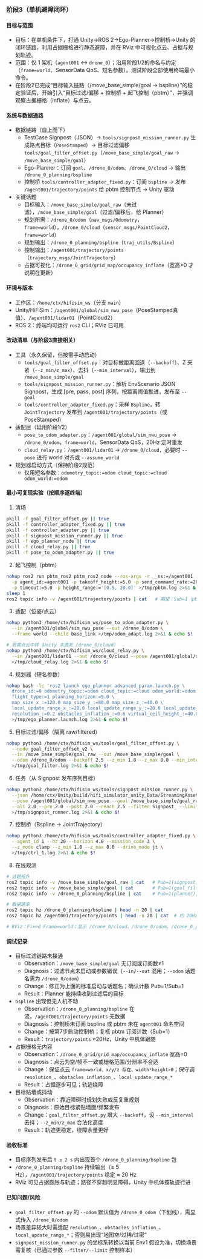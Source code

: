 
### 阶段3（单机避障闭环）

#### 目标与范围
- 目标：在单机条件下，打通 Unity→ROS 2→Ego-Planner→控制桥→Unity 的闭环链路，利用占据栅格进行静态避障，并在 RViz 中可视化点云、占据与规划轨迹。
- 范围：仅 1 架机（`agent001` ↔ `drone_0`）；沿用阶段1/2的命名与约定（`frame=world`、SensorData QoS、短名参数）。测试阶段全部使用终端最小命令。
- 在阶段2已完成“目标输入链路（/move_base_simple/goal → bspline）”的稳定验证后，开始引入“目标过滤/偏移 + 控制桥 + 起飞控制（pbtm）”，并强调观察占据栅格（inflate）与点云。

#### 系统与数据通路
- 数据链路（自上而下）
  - TestCase Signpost（JSON）→ `tools/signpost_mission_runner.py` 生成路点目标（`PoseStamped`）→ 目标过滤偏移 `tools/goal_filter_offset.py`（`/move_base_simple/goal_raw` → `/move_base_simple/goal`）
  - Ego-Planner：订阅 `goal`、`/drone_0/odom`、`/drone_0/cloud` → 输出 `/drone_0_planning/bspline`
  - 控制桥 `tools/controller_adapter_fixed.py`：订阅 `bspline` → 发布 `/agent001/trajectory/points` 给 pbtm 控制节点 → Unity 驱动
- 关键话题
  - 目标输入：`/move_base_simple/goal_raw`（未过滤），`/move_base_simple/goal`（过滤/偏移后，给 Planner）
  - 规划所需：`/drone_0/odom`（`nav_msgs/Odometry`，`frame=world`），`/drone_0/cloud`（`sensor_msgs/PointCloud2`，`frame=world`）
  - 规划输出：`/drone_0_planning/bspline`（`traj_utils/Bspline`）
  - 控制输出：`/agent001/trajectory/points`（`trajectory_msgs/JointTrajectory`）
  - 占据可视化：`/drone_0_grid/grid_map/occupancy_inflate`（宽高>0 才说明在更新）

#### 环境与版本
- 工作区：`/home/ctx/hifisim_ws`（分支 `main`）
- Unity/HiFiSim：`/agent001/global/sim_nwu_pose`（PoseStamped真值）、`/agent001/lidar01`（PointCloud2）
- ROS 2：终端均可运行 `ros2` CLI；RViz 已可用

#### 改动清单（与阶段3直接相关）
- 工具（永久保留，但按需手动启动）
  - `tools/goal_filter_offset.py`：对目标做距离回退（`--backoff`）、Z 夹紧（`--z_min/z_max`）、去抖（`--min_interval`），输出到 `/move_base_simple/goal`
  - `tools/signpost_mission_runner.py`：解析 EnvScenario JSON Signpost，生成 [pre, pass, post] 序列，按距离阈值推进，发布至 `--goal`
  - `tools/controller_adapter_fixed.py`：采样 `Bspline`，转 `JointTrajectory` 发布到 `/agent001/trajectory/points`（或 PoseStamped）
- 适配层（延用阶段1/2）
  - `pose_to_odom_adapter.py`：`/agent001/global/sim_nwu_pose` → `/drone_0/odom`，`frame=world`，SensorData QoS，20Hz 定时重发
  - `cloud_relay.py`：`/agent001/lidar01` → `/drone_0/cloud`，必要时 `--pose` 进行 world 对齐或 `--assume_world`
- 规划器启动方式（保持阶段2规范）
  - 仅用短名参数：`odometry_topic:=odom cloud_topic:=cloud odom_world:=odom`

#### 最小可复现实验（按顺序逐终端）
1) 清场
```bash
pkill -f goal_filter_offset.py || true
pkill -f controller_adapter_fixed.py || true
pkill -f controller_adapter.py || true
pkill -f signpost_mission_runner.py || true
pkill -f ego_planner_node || true
pkill -f cloud_relay.py || true
pkill -f pose_to_odom_adapter.py || true
```

2) 起飞控制（pbtm）
```bash
nohup ros2 run pbtm_ros2 pbtm_ros2_node --ros-args -r __ns:=/agent001 -r __node:=pbtm_node \
  -p agent_id:=agent001 -p takeoff_height:=5.0 -p send_command_rate:=20.0 \
  -p timeout:=5.0 -p height_range:='[0.5, 20.0]' >/tmp/pbtm.log 2>&1 & echo $!
sleep 1
ros2 topic info -v /agent001/trajectory/points | cat   # 期望：Sub=1（pbtm_node）
```

3) 适配（位姿/点云）
```bash
nohup python3 /home/ctx/hifisim_ws/pose_to_odom_adapter.py \
  --in /agent001/global/sim_nwu_pose --out /drone_0/odom \
  --frame world --child base_link >/tmp/odom_adapt.log 2>&1 & echo $!

# 若需点云中转（Unity 未直发 /drone_0/cloud）
nohup python3 /home/ctx/hifisim_ws/cloud_relay.py \
  --in /agent001/lidar01 --out /drone_0/cloud --pose /agent001/global/sim_nwu_pose \
  >/tmp/cloud_relay.log 2>&1 & echo $!
```

4) 规划器（短名参数）
```bash
nohup bash -lc 'ros2 launch ego_planner advanced_param.launch.py \
  drone_id:=0 odometry_topic:=odom cloud_topic:=cloud odom_world:=odom \
  flight_type:=1 planning_horizon:=5.0 \
  map_size_x_:=120.0 map_size_y_:=80.0 map_size_z_:=40.0 \
  local_update_range_x_:=20.0 local_update_range_y_:=20.0 local_update_range_z_:=15.0 \
  resolution_:=0.2 obstacles_inflation_:=0.6 virtual_ceil_height_:=40.0 ground_height_:=0.0' \
  >/tmp/ego_planner.launch.log 2>&1 & echo $!
```

5) 目标过滤/偏移（隔离 raw/filtered）
```bash
nohup python3 /home/ctx/hifisim_ws/tools/goal_filter_offset.py \
  --node goal_filter_offset_v2 \
  --in /move_base_simple/goal_raw --out /move_base_simple/goal \
  --odom /drone_0/odom --backoff 2.5 --z_min 1.8 --z_max 8.0 --min_interval 0.4 \
  >/tmp/goal_filter.log 2>&1 & echo $!
```

6) 任务（从 Signpost 发布序列目标）
```bash
nohup python3 /home/ctx/hifisim_ws/tools/signpost_mission_runner.py \
  --json /home/ctx/Unity/build/hifi_simulator_unity_Data/StreamingAssets/AppData/EnvScenarios/Env1Scenario1.json \
  --pose /agent001/global/sim_nwu_pose --goal /move_base_simple/goal_raw \
  --alt 2.0 --pre 2.0 --post 2.0 --reach 2.5 --filter Signpost_ --limit 3 \
  >/tmp/signpost_runner.log 2>&1 & echo $!
```

7) 控制桥（Bspline → JointTrajectory）
```bash
nohup python3 /home/ctx/hifisim_ws/tools/controller_adapter_fixed.py \
  --agent_id 1 --hz 20 --horizon 4.0 --mission_code 3 \
  --z_mode clamp --z_min 1.8 --z_max 8.0 --drive_mode jt \
  >/tmp/ctrl_1.log 2>&1 & echo $!
```

8) 在线观测
```bash
# 话题拓扑
ros2 topic info -v /move_base_simple/goal_raw | cat   # Pub=1(signpost), Sub=1(goal_filter)
ros2 topic info -v /move_base_simple/goal | cat       # Pub=1(goal_filter), Sub=1(planner)
ros2 topic info -v /drone_0_planning/bspline | cat    # Pub=1(planner), Sub=1(controller_adapter)

# 数据速率
ros2 topic hz /drone_0_planning/bspline | head -n 20 | cat
ros2 topic hz /agent001/trajectory/points | head -n 20 | cat  # 约 20Hz

# RViz：Fixed Frame=world；显示 /drone_0/cloud、/drone_0/odom、/drone_0_planning/bspline、/drone_0_grid/grid_map/occupancy_inflate
```

#### 调试记录
- 目标过滤链路未接通
  - Observation：`/move_base_simple/goal` 无订阅或订阅数≠1
  - Diagnosis：过滤节点未启动或参数错误（`--in/--out` 混用；`--odom` 话题名需为 `/drone_0/odom`）
  - Change：修正为上面的标准启动与话题名；确认计数 Pub=1/Sub=1
  - Result：Planner 能持续收到过滤后的目标
- `bspline` 出现但无人机不动
  - Observation：`/drone_0_planning/bspline` 在流，`/agent001/trajectory/points` 无数据
  - Diagnosis：控制桥未订阅 bspline 或 pbtm 未在 `agent001` 命名空间
  - Change：按第7步启动控制桥；复核 pbtm 订阅计数（Sub=1）
  - Result：`trajectory/points` ≈20Hz，Unity 中机体跟随
- 占据栅格无内容
  - Observation：`/drone_0_grid/grid_map/occupancy_inflate` 宽高=0
  - Diagnosis：点云为空/帧不一致或栅格范围/分辨率不合适
  - Change：保证点云 `frame=world、x/y/z 存在、width*height>0`；保守调 `resolution_`、`obstacles_inflation_`、`local_update_range_*`
  - Result：占据逐步可见；轨迹绕障
- 目标贴墙或抖动
  - Observation：靠近障碍时规划失败或反复重规划
  - Diagnosis：原始目标紧贴墙面/频繁发布
  - Change：`goal_filter_offset.py` 增大 `--backoff`，设 `--min_interval` 去抖；`--z_min/z_max` 合法化高度
  - Result：轨迹更稳定，绕障余量更好

#### 验收标准
- 目标序列发布后 `t ≤ 2 s` 内出现首个 `/drone_0_planning/bspline` 包
- `/drone_0_planning/bspline` 持续输出（≥ 5 Hz），`/agent001/trajectory/points` 稳定 ≈ 20 Hz
- RViz 可见占据膨胀与轨迹；路径不穿越明显障碍，Unity 中机体按轨迹行进

#### 已知问题/风险
- `goal_filter_offset.py` 的 `--odom` 默认值为 `/drone_0_odom`（下划线），需显式传入 `/drone_0/odom`
- 场景差异较大时需适配 `resolution_`、`obstacles_inflation_`、`local_update_range_*`；否则易出现“地图空/过稀/过密”
- `signpost_mission_runner.py` 的坐标系转换以当前 Env1 假设为准，切换场景需复核（已通过参数 `--filter/--limit` 控制样本）

